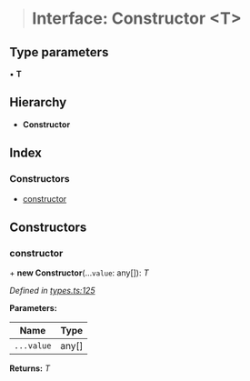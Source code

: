> # Interface: Constructor <**T**>

## Type parameters

▪ **T**

## Hierarchy

* **Constructor**

## Index

### Constructors

* [constructor](_types_.constructor.md#constructor)

## Constructors

###  constructor

\+ **new Constructor**(...`value`: any[]): *T*

*Defined in [types.ts:125](https://github.com/polkadot-js/api/blob/9b1aa6a/packages/types/src/types.ts#L125)*

**Parameters:**

Name | Type |
------ | ------ |
`...value` | any[] |

**Returns:** *T*